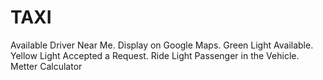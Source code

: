 # TAXI
Available Driver Near Me. Display on Google Maps. Green Light Available. Yellow Light Accepted a Request. Ride Light Passenger in the Vehicle. Metter Calculator

